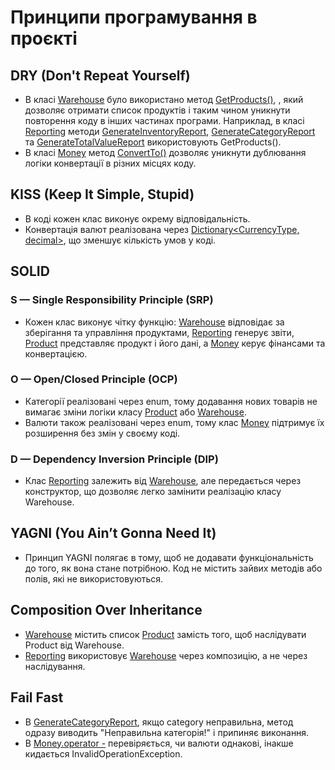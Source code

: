 # Принципи програмування в проєкті

## DRY (Don't Repeat Yourself)
+ В класі [Warehouse](./Warehouse/ClassLibrary/Warehouse.cs) було використано метод [GetProducts()](./Warehouse/ClassLibrary/Warehouse.cs#L17-L20), , який дозволяє отримати список продуктів і таким чином уникнути повторення коду в інших частинах програми. Наприклад, в класі [Reporting](./Warehouse/ClassLibrary/Reporting.cs) методи [GenerateInventoryReport](./Warehouse/ClassLibrary/Reporting.cs#L17-L24), [GenerateCategoryReport](./Warehouse/ClassLibrary/Reporting.cs#L26-L42) та [GenerateTotalValueReport](./Warehouse/ClassLibrary/Reporting.cs#L44-L56) використовують GetProducts().
+ В класі [Money](./Warehouse/ClassLibrary/Money.cs) метод [ConvertTo()](./Warehouse/ClassLibrary/Money.cs#L48-L56) дозволяє уникнути дублювання логіки конвертації в різних місцях коду.

## KISS (Keep It Simple, Stupid)
+ В коді кожен клас виконує окрему відповідальність.
+ Конвертація валют реалізована через [Dictionary<CurrencyType, decimal>](./Warehouse/ClassLibrary/Money.cs#L22-L27), що зменшує кількість умов у коді.
  
## SOLID
### S — Single Responsibility Principle (SRP)
+ Кожен клас виконує чітку функцію: [Warehouse](./Warehouse/ClassLibrary/Warehouse.cs) відповідає за зберігання та управління продуктами, [Reporting](./Warehouse/ClassLibrary/Reporting.cs) генерує звіти, [Product](./Warehouse/ClassLibrary/Product.cs) представляє продукт і його дані, а [Money](./Warehouse/ClassLibrary/Money.cs) керує фінансами та конвертацією.
### O — Open/Closed Principle (OCP)
+ Категорії реалізовані через enum, тому додавання нових товарів не вимагає зміни логіки класу [Product](./Warehouse/ClassLibrary/Product.cs) або [Warehouse](./Warehouse/ClassLibrary/Warehouse.cs).
+ Валюти також реалізовані через enum, тому клас [Money](./Warehouse/ClassLibrary/Money.cs) підтримує їх розширення без змін у своєму коді.
### D — Dependency Inversion Principle (DIP)
+ Клас [Reporting](./Warehouse/ClassLibrary/Reporting.cs) залежить від [Warehouse](./Warehouse/ClassLibrary/Warehouse.cs), але передається через конструктор, що дозволяє легко замінити реалізацію класу Warehouse.

## YAGNI (You Ain’t Gonna Need It)
+ Принцип YAGNI полягає в тому, щоб не додавати функціональність до того, як вона стане потрібною. Код не містить зайвих методів або полів, які не використовуються.

## Composition Over Inheritance
+ [Warehouse](./Warehouse/ClassLibrary/Warehouse.cs) містить список [Product](./Warehouse/ClassLibrary/Warehouse.cs#L11) замість того, щоб наслідувати Product від Warehouse.
+ [Reporting](./Warehouse/ClassLibrary/Reporting.cs) використовує [Warehouse](./Warehouse/ClassLibrary/Reporting.cs#L11) через композицію, а не через наслідування.
  
## Fail Fast
+ В [GenerateCategoryReport](./Warehouse/ClassLibrary/Reporting.cs#L26-L42), якщо category неправильна, метод одразу виводить "Неправильна категорія!" і припиняє виконання.
+ В [Money.operator -](./Warehouse/ClassLibrary/Money.cs#L58-L68) перевіряється, чи валюти однакові, інакше кидається InvalidOperationException.
